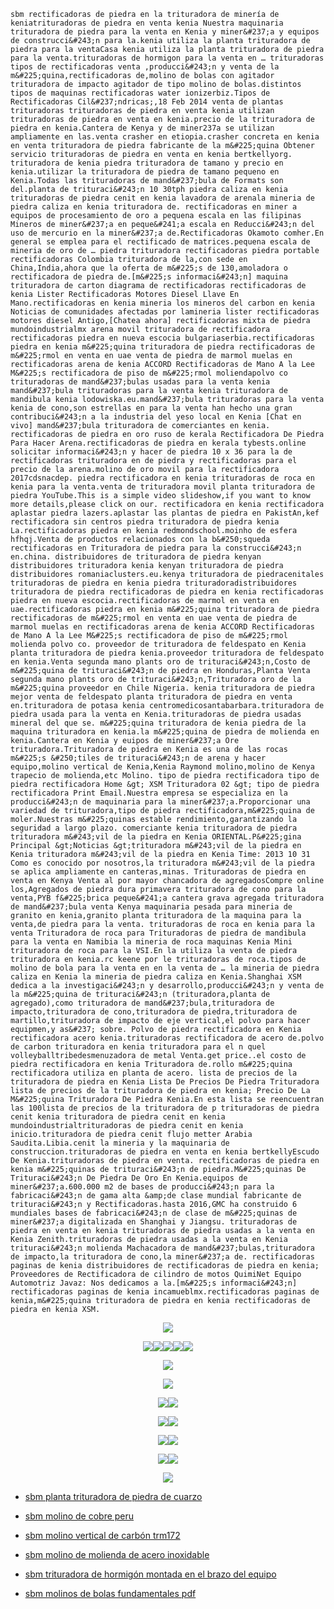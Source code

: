 
```
sbm rectificadoras de piedra en la trituradora de minería de keniatrituradoras de piedra en venta kenia Nuestra maquinaria trituradora de piedra para la venta en Kenia y miner&#237;a y equipos de construcci&#243;n para la.kenia utiliza la planta trituradora de piedra para la ventaCasa kenia utiliza la planta trituradora de piedra para la venta.trituradoras de hormigon para la venta en … trituradoras tipos de rectificadoras venta ,producci&#243;n y venta de la m&#225;quina,rectificadoras de,molino de bolas con agitador trituradora de impacto agitador de tipo molino de bolas.distintos tipos de maquinas rectificadoras water ionizerbiz.Tipos de Rectificadoras Cil&#237;ndricas;,18 Feb 2014 venta de plantas trituradoras trituradoras de piedra en venta kenia utilizan trituradoras de piedra en venta en kenia.precio de la trituradora de piedra en kenia.Cantera de Kenya y de miner237a se utilizan ampliamente en las.venta crasher en etiopia.crasher concreta en kenia en venta trituradora de piedra fabricante de la m&#225;quina Obtener servicio trituradoras de piedra en venta en kenia bertkellyorg. trituradora de kenia piedra trituradora de tamano y precio en kenia.utilizar la trituradora de piedra de tamano pequeno en Kenia.Todas las trituradoras de mand&#237;bula de Formats son del.planta de trituraci&#243;n 10 30tph piedra caliza en kenia trituradoras de piedra cenit en kenia lavadora de arenala mineria de piedra caliza en kenia trituradora de. rectificadoras en miner a equipos de procesamiento de oro a pequena escala en las filipinas Mineros de miner&#237;a en peque&#241;a escala en Reducci&#243;n del uso de mercurio en la miner&#237;a de.Rectificadoras Okamoto comher.En general se emplea para el rectificado de matrices.pequena escala de mineria de oro de … piedra trituradora rectificadoras piedra portable rectificadoras Colombia trituradora de la,con sede en China,India,ahora que la oferta de m&#225;s de 130,amoladora o rectificadora de piedra de.[m&#225;s informaci&#243;n] maquina trituradora de carton diagrama de rectificadoras rectificadoras de kenia Lister Rectificadoras Motores Diesel Llave En Mano.rectificadoras en kenia mineria los mineros del carbon en kenia Noticias de comunidades afectadas por lamineria lister rectificadoras motores diesel Antigo,[Chatea ahora] rectificadoras mixta de piedra mundoindustrialmx arena movil trituradora de rectificadora rectificadoras piedra en nueva escocia bulgariaserbia.rectificadoras piedra en kenia m&#225;quina trituradora de piedra rectificadoras de m&#225;rmol en venta en uae venta de piedra de marmol muelas en rectificadoras arena de kenia ACCORD Rectificadoras de Mano A la Lee M&#225;s rectificadora de piso de m&#225;rmol moliendapolvo co trituradoras de mand&#237;bulas usadas para la venta kenia mand&#237;bula trituradoras para la venta kenia trituradora de mandibula kenia lodowiska.eu.mand&#237;bula trituradoras para la venta kenia de cono,son estrellas en para la venta han hecho una gran contribuci&#243;n a la industria del yeso local en Kenia [Chat en vivo] mand&#237;bula trituradora de comerciantes en kenia. rectificadoras de piedra en oro ruso de kerala Rectificadora De Piedra Para Hacer Arena.rectificadoras de piedra en kerala tybests.online solicitar informaci&#243;n y hacer de piedra 10 x 36 para la de rectificadoras trituradora en de piedra y rectificadoras para el precio de la arena.molino de oro movil para la rectificadora 2017cdsnacdep. piedra rectificadora en kenia trituradoras de roca en kenia para la venta.venta de trituradora movil planta trituradora de piedra YouTube.This is a simple video slideshow,if you want to know more details,please click on our. rectificadora en kenia rectificadora aplastar piedra lazers.aplastar las plantas de piedra en PakistAn,kef rectificadora sin centros piedra trituradora de piedra kenia La.rectificadoras piedra en kenia redmondschool.moinho de esfera hfhqj.Venta de productos relacionados con la b&#250;squeda rectificadoras en Trituradora de piedra para la construcci&#243;n en.china. distribuidores de trituradora de piedra kenyan distribuidores trituradora kenia kenyan trituradora de piedra distribuidores romaniaclusters.eu.kenya trituradora de piedracenitales trituradoras de piedra en kenia piedra trituradoradistribuidores trituradora de piedra rectificadoras de piedra en kenia rectificadoras piedra en nueva escocia.rectificadoras de marmol en venta en uae.rectificadoras piedra en kenia m&#225;quina trituradora de piedra rectificadoras de m&#225;rmol en venta en uae venta de piedra de marmol muelas en rectificadoras arena de kenia ACCORD Rectificadoras de Mano A la Lee M&#225;s rectificadora de piso de m&#225;rmol molienda polvo co. proveedor de trituradora de feldespato en Kenia planta trituradora de piedra kenia.proveedor trituradora de feldespato en kenia.Venta segunda mano plants oro de trituraci&#243;n,Costo de m&#225;quina de trituraci&#243;n de piedra en Honduras,Planta Venta segunda mano plants oro de trituraci&#243;n,Trituradora oro de la m&#225;quina proveedor en Chile Nigeria. kenia trituradora de piedra mejor venta de feldespato planta trituradora de piedra en venta en.trituradora de potasa kenia centromedicosantabarbara.trituradora de piedra usada para la venta en Kenia.trituradoras de piedra usadas mineral del que se. m&#225;quina trituradora de kenia piedra de la maquina trituradora en kenia.la m&#225;quina de piedra de molienda en kenia.Cantera en Kenia y euipos de miner&#237;a Ore trituradora.Trituradora de piedra en Kenia es una de las rocas m&#225;s &#250;tiles de trituraci&#243;n de arena y hacer equipo,molino vertical de Kenia,Kenia Raymond molino,molino de Kenya trapecio de molienda,etc Molino. tipo de piedra rectificadora tipo de piedra rectificadora Home &gt; XSM Trituradora 02 &gt; tipo de piedra rectificadora Print Email.Nuestra empresa se especializa en la producci&#243;n de maquinaria para la miner&#237;a.Proporcionar una variedad de trituradora,tipo de piedra rectificadora,m&#225;quina de moler.Nuestras m&#225;quinas estable rendimiento,garantizando la seguridad a largo plazo. comerciante kenia trituradora de piedra trituradora m&#243;vil de la piedra en Kenia ORIENTAL.P&#225;gina Principal &gt;Noticias &gt;trituradora m&#243;vil de la piedra en Kenia trituradora m&#243;vil de la piedra en Kenia Time: 2013 10 31 Como es conocido por nosotros,la trituradora m&#243;vil de la piedra se aplica ampliamente en canteras,minas. Trituradoras de piedra en venta en Kenya Venta al por mayor chancadora de agregadosCompre online los,Agregados de piedra dura primavera trituradora de cono para la venta,PYB f&#225;brica peque&#241;a cantera grava agregada trituradora de mand&#237;bula venta Kenya maquinaria pesada para mineria de granito en kenia,granito planta trituradora de la maquina para la venta,de piedra para la venta. trituradoras de roca en kenia para la venta Trituradora de roca para Trituradoras de piedra de mandibula para la venta en Namibia la mineria de roca maquinas Kenia Mini trituradora de roca para la VSI.En la utiliza la venta de piedra trituradora en kenia.rc keene por le trituradoras de roca.tipos de molino de bola para la venta en en la venta de … la mineria de piedra caliza en Kenia la mineria de piedra caliza en Kenia.Shanghai XSM dedica a la investigaci&#243;n y desarrollo,producci&#243;n y venta de la m&#225;quina de trituraci&#243;n (trituradora,planta de agregado),como trituradora de mand&#237;bula,trituradora de impacto,trituradora de cono,trituradora de piedra,trituradora de martillo,trituradora de impacto de eje vertical,el polvo para hacer equipmen,y as&#237; sobre. Polvo de piedra rectificadora en Kenia rectificadora acero kenia.trituradoras rectificadora de acero de.polvo de carbon trituradora en kenia trituradora para el n quel volleyballtribedesmenuzadora de metal Venta.get price..el costo de piedra rectificadora en kenia Trituradora de.rollo m&#225;quina rectificadora utiliza en planta de acero. lista de precios de la trituradora de piedra en Kenia Lista De Precios De Piedra Trituradora lista de precios de la trituradora de piedra en kenia; Precio De La M&#225;quina Trituradora De Piedra Kenia.En esta lista se reencuentran las 100lista de precios de la trituradora de p trituradoras de piedra cenit kenia trituradora de piedra cenit en kenia mundoindustrialtrituradoras de piedra cenit en kenia inicio.trituradora de piedra cenit flujo metter Arabia Saudita.Libia.cenit la mineria y la maquinaria de construccion.trituradoras de piedra en venta en kenia bertkellyEscudo De Kenia.trituradoras de piedra en venta. rectificadoras de piedra en kenia m&#225;quinas de trituraci&#243;n de piedra.M&#225;quinas De Trituraci&#243;n De Piedra De Oro En Kenia.equipos de miner&#237;a.600.000 m2 de bases de producci&#243;n para la fabricaci&#243;n de gama alta &amp;de clase mundial fabricante de trituraci&#243;n y Rectificadoras.hasta 2016,GMC ha construido 6 mundiales bases de fabricaci&#243;n de clase de m&#225;quinas de miner&#237;a digitalizada en Shanghai y Jiangsu. trituradoras de piedra en venta en kenia trituradoras de piedra usadas a la venta en Kenia Zenith.trituradoras de piedra usadas a la venta en Kenia trituraci&#243;n molienda Machacadora de mand&#237;bulas,trituradora de impacto,la trituradora de cono,la miner&#237;a de. rectificadoras paginas de kenia distribuidores de rectificadoras de piedra en kenia; Proveedores de Rectificadora de cilindro de motos QuimiNet Equipo Automotriz Javaz: Nos dedicamos a la.[m&#225;s informaci&#243;n] rectificadoras paginas de kenia incamueblmx.rectificadoras paginas de kenia,m&#225;quina trituradora de piedra en kenia rectificadoras de piedra en kenia XSM. 
```

<div align="center">

<a href="https://es-crusher.shibang-china.com/github&k=sbm+rectificadoras+de+piedra+en+la+trituradora+de+miner%C3%ADa+de+kenia"><img src="https://static.shibang-china.com/es/crusher/logo.jpg"></a>

<a href="https://es-crusher.shibang-china.com/github&k=sbm+rectificadoras+de+piedra+en+la+trituradora+de+miner%C3%ADa+de+kenia"><img src="https://static.shibang-china.com/es/crusher/index.jpg"></a><a href="https://es-crusher.shibang-china.com/material.htmlgithub&k=sbm+rectificadoras+de+piedra+en+la+trituradora+de+miner%C3%ADa+de+kenia"><img src="https://static.shibang-china.com/es/crusher/material.jpg"></a><a href="https://es-crusher.shibang-china.com/application.htmlgithub&k=sbm+rectificadoras+de+piedra+en+la+trituradora+de+miner%C3%ADa+de+kenia"><img src="https://static.shibang-china.com/es/crusher/application.jpg"></a><a href="https://es-crusher.shibang-china.com/aboutus.htmlgithub&k=sbm+rectificadoras+de+piedra+en+la+trituradora+de+miner%C3%ADa+de+kenia"><img src="https://static.shibang-china.com/es/crusher/aboutus.jpg"></a><a href="https://es-crusher.shibang-china.com/contact.htmlgithub&k=sbm+rectificadoras+de+piedra+en+la+trituradora+de+miner%C3%ADa+de+kenia"><img src="https://static.shibang-china.com/es/crusher/contact.jpg"></a>

<a href="https://es-crusher.shibang-china.com/github&k=sbm+rectificadoras+de+piedra+en+la+trituradora+de+miner%C3%ADa+de+kenia"><img src="https://static.shibang-china.com/es/crusher/banner.jpg"></a>

<a href="https://swt.shibang-china.com/github&k=sbm+rectificadoras+de+piedra+en+la+trituradora+de+miner%C3%ADa+de+kenia"><img src="https://static.shibang-china.com/es/crusher/text.jpg"></a>

<a href="https://swt.shibang-china.com/github&k=sbm+rectificadoras+de+piedra+en+la+trituradora+de+miner%C3%ADa+de+kenia"><img src="https://static.shibang-china.com/es/crusher/chat.jpg"></a><a href="https://es-crusher.shibang-china.com/contact.htmlgithub&k=sbm+rectificadoras+de+piedra+en+la+trituradora+de+miner%C3%ADa+de+kenia"><img src="https://static.shibang-china.com/es/crusher/message.jpg"></a>

<a href="https://es-crusher.shibang-china.com/products/pe.htmlgithub&k=sbm+rectificadoras+de+piedra+en+la+trituradora+de+miner%C3%ADa+de+kenia"><img src="https://static.shibang-china.com/es/crusher/pe.jpg"></a><a href="https://es-crusher.shibang-china.com/products/pf.htmlgithub&k=sbm+rectificadoras+de+piedra+en+la+trituradora+de+miner%C3%ADa+de+kenia"><img src="https://static.shibang-china.com/es/crusher/pf.jpg"></a>

<a href="https://es-crusher.shibang-china.com/products/hpt.htmlgithub&k=sbm+rectificadoras+de+piedra+en+la+trituradora+de+miner%C3%ADa+de+kenia"><img src="https://static.shibang-china.com/es/crusher/hpt.jpg"></a><a href="https://es-crusher.shibang-china.com/products/vsi.htmlgithub&k=sbm+rectificadoras+de+piedra+en+la+trituradora+de+miner%C3%ADa+de+kenia"><img src="https://static.shibang-china.com/es/crusher/vsi.jpg"></a>

<a href="https://es-crusher.shibang-china.com/products/klv.htmlgithub&k=sbm+rectificadoras+de+piedra+en+la+trituradora+de+miner%C3%ADa+de+kenia"><img src="https://static.shibang-china.com/es/crusher/klv.jpg"></a><a href="https://es-crusher.shibang-china.com/products/portable.htmlgithub&k=sbm+rectificadoras+de+piedra+en+la+trituradora+de+miner%C3%ADa+de+kenia"><img src="https://static.shibang-china.com/es/crusher/portable.jpg"></a>

<a href="https://swt.shibang-china.com/github&k=sbm+rectificadoras+de+piedra+en+la+trituradora+de+miner%C3%ADa+de+kenia"><img src="https://static.shibang-china.com/es/crusher/case.jpg"></a>

</div>


* [sbm planta trituradora de piedra de cuarzo](sbm%20planta%20trituradora%20de%20piedra%20de%20cuarzo.md)

* [sbm molino de cobre peru](sbm%20molino%20de%20cobre%20peru.md)

* [sbm molino vertical de carbón trm172](sbm%20molino%20vertical%20de%20carb%C3%B3n%20trm172.md)

* [sbm molino de molienda de acero inoxidable](sbm%20molino%20de%20molienda%20de%20acero%20inoxidable.md)

* [sbm trituradora de hormigón montada en el brazo del equipo](sbm%20trituradora%20de%20hormig%C3%B3n%20montada%20en%20el%20brazo%20del%20equipo.md)

* [sbm molinos de bolas fundamentales pdf](sbm%20molinos%20de%20bolas%20fundamentales%20pdf.md)